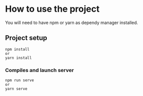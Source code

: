 # How to use the project

You will need to have npm or yarn as dependy manager installed. 

## Project setup
```
npm install
or
yarn install
```

### Compiles and launch server
```
npm run serve
or
yarn serve
```
